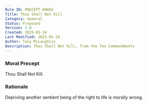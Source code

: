 ```yaml
---
Rule ID: PRECEPT-00002
Title: Thou Shall Not Kill
Category: General
Status: Proposed
Version: 1.0
Created: 2025-01-24
Last Modified: 2025-01-24
Author: Tony McLaughlin
Description: Thou Shall Not Kill, from the Ten Commandments
---
```


### Moral Precept
Thou Shall Not Kill.

### Rationale
Depriving another sentient being of the right to life is morally wrong.
